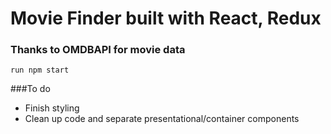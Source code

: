 # Movie Finder built with React, Redux
### Thanks to OMDBAPI for movie data

```
run npm start
```

###To do
- Finish styling
- Clean up code and separate presentational/container components